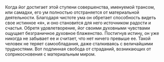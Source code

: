 Когда йог достигает этой ступени совершенства, именуемой трансом, или самадхи, его ум полностью отстраняется от материальной деятельности. Благодаря чистоте ума он обретает способность видеть свое истинное «я», и оно становится для него источником радости и счастья. Обретя удовлетворение, йог своими духовными чувствами ощущает безграничное духовное блаженство. Постигнув истину, он уже никогда не забывает ее и считает, что нет ничего превыше ее. Такой человек не теряет самообладания, даже сталкиваясь с величайшими трудностями. Вот подлинная свобода от страданий, возникающих от соприкосновения с материальным миром.